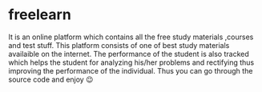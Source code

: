 # freelearn
It is an online platform which contains all the free study materials ,courses and test stuff.
This platform consists of one of best study materials availaible on the internet.
The performance of the student is also tracked which helps the student for analyzing his/her problems and rectifying thus improving the performance of the individual.
Thus you can go through the source code and enjoy 😉
